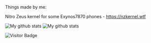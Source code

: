 Things made by me:

Nitro Zeus kernel for some Exynos7870 phones - https://nzkernel.wtf

![My github stats](https://github-readme-stats.vercel.app/api/top-langs/?username=yespap&langs_count=10&theme=tokyonight)
![My github stats](https://github-readme-stats.vercel.app/api?username=yespap&show_icons=true&theme=tokyonight)

![Visitor Badge](https://visitor-badge.laobi.icu/badge?page_id=yespap.yespap)<img align="left"/>
